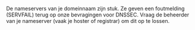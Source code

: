De nameservers van je domeinnaam zijn stuk. Ze geven een foutmelding (SERVFAIL) terug op onze bevragingen voor DNSSEC. Vraag de beheerder van je nameserver (vaak je hoster of registrar) om dit op te lossen.
